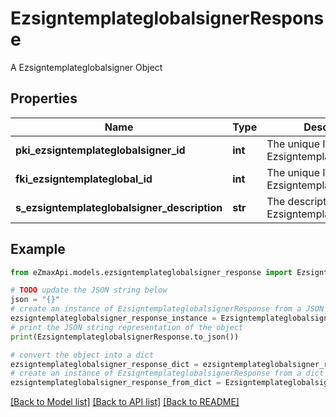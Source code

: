 # EzsigntemplateglobalsignerResponse

A Ezsigntemplateglobalsigner Object

## Properties

Name | Type | Description | Notes
------------ | ------------- | ------------- | -------------
**pki_ezsigntemplateglobalsigner_id** | **int** | The unique ID of the Ezsigntemplateglobalsigner | 
**fki_ezsigntemplateglobal_id** | **int** | The unique ID of the Ezsigntemplateglobal | 
**s_ezsigntemplateglobalsigner_description** | **str** | The description of the Ezsigntemplateglobalsigner | 

## Example

```python
from eZmaxApi.models.ezsigntemplateglobalsigner_response import EzsigntemplateglobalsignerResponse

# TODO update the JSON string below
json = "{}"
# create an instance of EzsigntemplateglobalsignerResponse from a JSON string
ezsigntemplateglobalsigner_response_instance = EzsigntemplateglobalsignerResponse.from_json(json)
# print the JSON string representation of the object
print(EzsigntemplateglobalsignerResponse.to_json())

# convert the object into a dict
ezsigntemplateglobalsigner_response_dict = ezsigntemplateglobalsigner_response_instance.to_dict()
# create an instance of EzsigntemplateglobalsignerResponse from a dict
ezsigntemplateglobalsigner_response_from_dict = EzsigntemplateglobalsignerResponse.from_dict(ezsigntemplateglobalsigner_response_dict)
```
[[Back to Model list]](../README.md#documentation-for-models) [[Back to API list]](../README.md#documentation-for-api-endpoints) [[Back to README]](../README.md)


